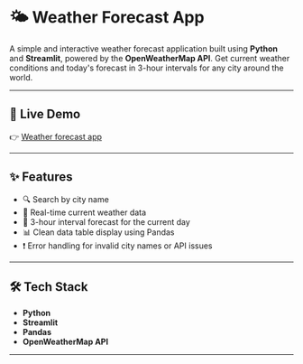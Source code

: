 # 🌤️ Weather Forecast App

A simple and interactive weather forecast application built using **Python** and **Streamlit**, powered by the **OpenWeatherMap API**. Get current weather conditions and today's forecast in 3-hour intervals for any city around the world.

---

## 🔗 Live Demo

👉 [Weather forecast app](https://weatherforecast2274.streamlit.app/)  


---

## ✨ Features

- 🔍 Search by city name
- 📡 Real-time current weather data
- 📅 3-hour interval forecast for the current day
- 📊 Clean data table display using Pandas
- ❗ Error handling for invalid city names or API issues

---

## 🛠️ Tech Stack

- **Python**
- **Streamlit**
- **Pandas**
- **OpenWeatherMap API**

---
